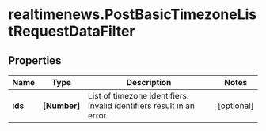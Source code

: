 # realtimenews.PostBasicTimezoneListRequestDataFilter

## Properties

Name | Type | Description | Notes
------------ | ------------- | ------------- | -------------
**ids** | **[Number]** | List of timezone identifiers. Invalid identifiers result in an error. | [optional] 


